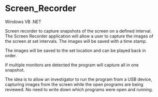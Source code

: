 # Screen_Recorder
Windows
VB .NET

Screen recorder to capture snapshots of the screen on a defined interval.
The Screen Recorder application will allow a user to capture the images of the screen at set intervals.  The images will be saved with a time stamp.

The images will be saved to the set location and can be played back in order.

If multiple monitors are detected the program will capture all in one snapshot.

The idea is to allow an investigator to run the program from a USB device, capturing images from the screen while the open programs are being reviewed.  No need to write down which programs were open and running.
